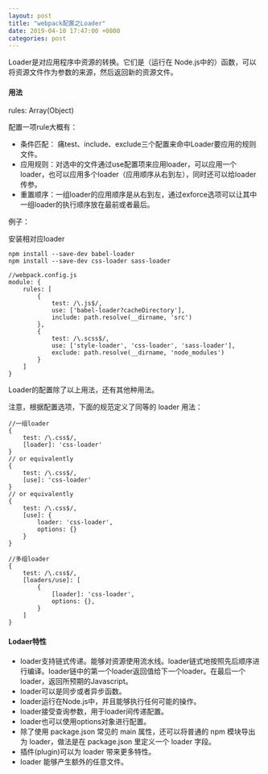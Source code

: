 ```yaml
---
layout: post
title: "webpack配置之Loader"
date: 2019-04-10 17:47:00 +0800
categories: post
---
```


Loader是对应用程序中资源的转换。它们是（运行在    Node.js中的）函数，可以将资源文件作为参数的来源，然后返回新的资源文件。

#### 用法

rules: Array(Object)

配置一项rule大概有： 

* 条件匹配： 痛test、include、exclude三个配置来命中Loader要应用的规则文件。
* 应用规则：对选中的文件通过use配置项来应用loader，可以应用一个loader，也可以应用多个loader（应用顺序从右到左），同时还可以给loader传参。
* 重置顺序：一组loader的应用顺序是从右到左，通过exforce选项可以让其中一组loader的执行顺序放在最前或者最后。

例子：

安装相对应loader
    
    npm install --save-dev babel-loader
    npm install --save-dev css-loader sass-loader
    
    //webpack.config.js
    module: {
        rules: [
            {
                test: /\.js$/, 
                use: ['babel-loader?cacheDirectory'],
                include: path.resolve(__dirname, 'src')
            },
            {
                test: /\.scss$/,
                use: ['style-loader', 'css-loader', 'sass-loader'],
                exclude: path.resolve(__dirname, 'node_modules')
            }
        ]
    }

Loader的配置除了以上用法，还有其他种用法。

注意，根据配置选项，下面的规范定义了同等的 loader 用法：

    //一组loader
    {
        test: /\.css$/, 
        [loader]: 'css-loader'
    }
    // or equivalently
    {
        test: /\.css$/, 
        [use]: 'css-loader'
    }
    // or equivalently
    {
        test: /\.css$/, 
        [use]: {
            loader: 'css-loader',
            options: {}
        }
    }
    
    //多组loader
    {
        test: /\.css$/, 
        [loaders/use]: [
            {
                [loader]: 'css-loader',
                options: {},
            }
        ]
    }
    
#### Lodaer特性

* loader支持链式传递。能够对资源使用流水线。loader链式地按照先后顺序进行编译。loader链中的第一个loader返回值给下一个loader。在最后一个loader，返回所预期的Javascript。
* loader可以是同步或者异步函数。
* loader运行在Node.js中，并且能够执行任何可能的操作。
* loader接受查询参数，用于loader间传递配置。
* loader也可以使用options对象进行配置。
* 除了使用 package.json 常见的 main 属性，还可以将普通的 npm 模块导出为 loader，做法是在 package.json 里定义一个 loader 字段。
* 插件(plugin)可以为 loader 带来更多特性。
* loader 能够产生额外的任意文件。
